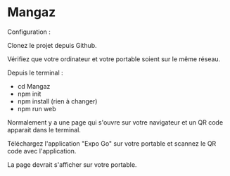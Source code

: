 # Mangaz
Configuration :

Clonez le projet depuis Github.

Vérifiez que votre ordinateur et votre portable soient sur le même réseau.

Depuis le terminal :
- cd Mangaz
- npm init
- npm install (rien à changer)
- npm run web

Normalement y a une page qui s'ouvre sur votre navigateur et un QR code apparait dans le terminal.

Téléchargez l'application "Expo Go" sur votre portable et scannez le QR code avec l'application.

La page devrait s'afficher sur votre portable.
